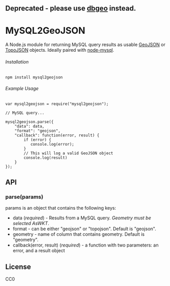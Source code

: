 ## Deprecated - please use [dbgeo](https://github.com/jczaplew/dbgeo) instead.

# MySQL2GeoJSON
A Node.js module for returning MySQL query results as usable [GeoJSON](http://geojson.org/) or [TopoJSON](https://github.com/mbostock/topojson) objects. Ideally paired with [node-mysql](https://github.com/felixge/node-mysql).

###### Installation
````npm install mysql2geojson````


###### Example Usage
````
var mysql2geojson = require("mysql2geojson");

// MySQL query...

mysql2geojson.parse({
	"data": data,
	"format": "geojson",
	"callback": function(error, result) {
		if (error) {
		   console.log(error);
		}
		// This will log a valid GeoJSON object
		console.log(result)
	}
});

````

## API

### parse(params)
params is an object that contains the following keys:

+ data (*required*) - Results from a MySQL query. *Geometry must be selected AsWKT*.
+ format - can be either "geojson" or "topojson". Default is "geojson".
+ geometry - name of column that contains geometry. Default is "geometry".
+ callback(error, result) (*required*) - a function with two parameters: an error, and a result object


## License
CC0


